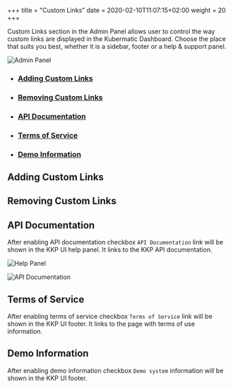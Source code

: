 +++
title = "Custom Links"
date = 2020-02-10T11:07:15+02:00
weight = 20
+++

Custom Links section in the Admin Panel allows user to control the way custom links are displayed in the Kubermatic
Dashboard. Choose the place that suits you best, whether it is a sidebar, footer or a help & support panel.

![Admin Panel](/img/kubermatic/master/ui/custom_links.png?height=250px&classes=shadow,border "Custom Links Settings")

- ### [Adding Custom Links](#adding-custom-links)
- ### [Removing Custom Links](#removing-custom-links)
- ### [API Documentation](#api-documentation)
- ### [Terms of Service](#terms-of-service)
- ### [Demo Information](#demo-information)

## Adding Custom Links

## Removing Custom Links

## API Documentation
After enabling API documentation checkbox `API Documentation` link will be shown in the KKP UI help panel. It links to
the KKP API documentation.

![Help Panel](/img/kubermatic/master/ui/help-panel.png?height=250px&classes=shadow,border "Help Panel")

![API Documentation](/img/kubermatic/master/ui/api-docs.png?height=250px&classes=shadow,border "API Documentation")

## Terms of Service
After enabling terms of service checkbox `Terms of Service` link will be shown in the KKP UI footer. It links to the
page with terms of use information.

## Demo Information
After enabling demo information checkbox `Demo system` information will be shown in the KKP UI footer.
